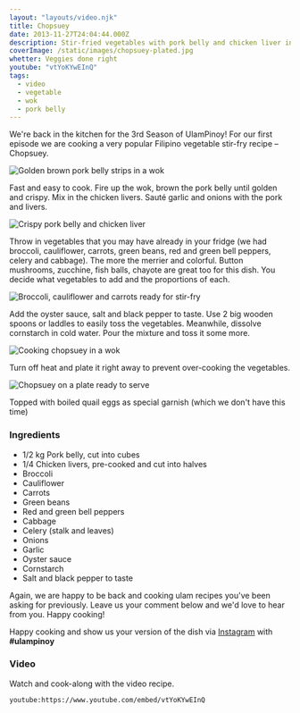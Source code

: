 ```yaml
---
layout: "layouts/video.njk"
title: Chopsuey
date: 2013-11-27T24:04:44.000Z
description: Stir-fried vegetables with pork belly and chicken liver in oyster sauce
coverImage: /static/images/chopsuey-plated.jpg
whetter: Veggies done right
youtube: "vtYoKYwEInQ"
tags:
  - video
  - vegetable
  - wok
  - pork belly
---
```


We're back in the kitchen for the 3rd Season of UlamPinoy! For our first episode we are cooking a very popular Filipino vegetable stir-fry recipe – Chopsuey.

![Golden brown pork belly strips in a wok](/images/saute-pork-belly.jpg)

Fast and easy to cook. Fire up the wok, brown the pork belly until golden and crispy. Mix in the chicken livers. Sauté garlic and onions with the pork and livers.

![Crispy pork belly and chicken liver](/images/pork-belly-chicken-liver.jpg)

Throw in vegetables that you may have already in your fridge (we had broccoli, cauliflower, carrots, green beans, red and green bell peppers, celery and cabbage). The more the merrier and colorful. Button mushrooms, zucchine, fish balls, chayote are great too for this dish. You decide what vegetables to add and the proportions of each.

![Broccoli, cauliflower and carrots ready for stir-fry](/images/broccoli-cauliflower-carrots.jpg)

Add the oyster sauce, salt and black pepper to taste. Use 2 big wooden spoons or laddles to easily toss the vegetables. Meanwhile, dissolve cornstarch in cold water. Pour the mixture and toss it some more.

![Cooking chopsuey in a wok](/images/chopsuey-cooking-wok.jpg)

Turn off heat and plate it right away to prevent over-cooking the vegetables.

![Chopsuey on a plate ready to serve](/images/chopsuey-plated.jpg)

Topped with boiled quail eggs as special garnish (which we don't have this time)

### Ingredients
* 1/2 kg Pork belly, cut into cubes
* 1/4 Chicken livers, pre-cooked and cut into halves
* Broccoli
* Cauliflower
* Carrots
* Green beans
* Red and green bell peppers
* Cabbage
* Celery (stalk and leaves)
* Onions
* Garlic
* Oyster sauce
* Cornstarch
* Salt and black pepper to taste

Again, we are happy to be back and cooking ulam recipes you've been asking for previously. Leave us your comment below and we'd love to hear from you. Happy cooking!

Happy cooking and show us your version of the dish via [Instagram](https://instagram.com/ulampinoy/) with **#ulampinoy**

### Video
Watch and cook-along with the video recipe.

`youtube:https://www.youtube.com/embed/vtYoKYwEInQ`
